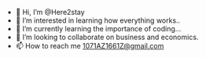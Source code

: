 - 👋 Hi, I’m @Here2stay
- 👀 I’m interested in learning how everything works..
- 🌱 I’m currently learning the importance of coding...
- 💞️ I’m looking to collaborate on business and economics.
- 📫 How to reach me 1071AZ1661Z@gmail.com

<!---
Here2stay/Here2stay is a ✨ special ✨ repository because its `README.md` (this file) appears on your GitHub profile.
You can click the Preview link to take a look at your changes.
--->
